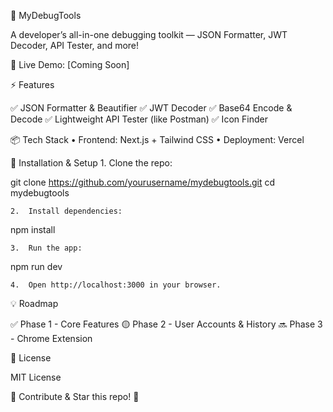 

📌 MyDebugTools

A developer’s all-in-one debugging toolkit — JSON Formatter, JWT Decoder, API Tester, and more!

🚀 Live Demo: [Coming Soon]

⚡ Features

✅ JSON Formatter & Beautifier
✅ JWT Decoder
✅ Base64 Encode & Decode
✅ Lightweight API Tester (like Postman)
✅ Icon Finder

📦 Tech Stack
	•	Frontend: Next.js + Tailwind CSS
	•	Deployment: Vercel

🚀 Installation & Setup
	1.	Clone the repo:

git clone https://github.com/yourusername/mydebugtools.git
cd mydebugtools


	2.	Install dependencies:

npm install


	3.	Run the app:

npm run dev


	4.	Open http://localhost:3000 in your browser.


💡 Roadmap

✅ Phase 1 - Core Features
🟡 Phase 2 - User Accounts & History
🔜 Phase 3 - Chrome Extension


📜 License

MIT License

🔗 Contribute & Star this repo! 🌟

 
